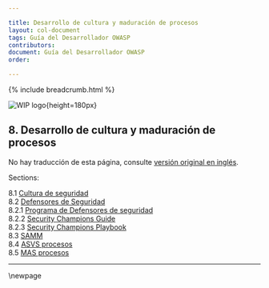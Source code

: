 ```yaml
---

title: Desarrollo de cultura y maduración de procesos
layout: col-document
tags: Guía del Desarrollador OWASP
contributors:
document: Guía del Desarrollador OWASP
order:

---
```


{% include breadcrumb.html %}

![WIP logo](../../assets/images/dg_wip.png "Trabajo en curso"){height=180px}

## 8. Desarrollo de cultura y maduración de procesos

No hay traducción de esta página, consulte [versión original en inglés][release1000].

Sections:

8.1 [Cultura de seguridad](#cultura-de-seguridad)  
8.2 [Defensores de Seguridad](#defensores-de-seguridad)  
8.2.1 [Programa de Defensores de seguridad](#programa-de-defensores-de-seguridad)  
8.2.2 [Security Champions Guide](#security-champions-guide)  
8.2.3 [Security Champions Playbook](#security-champions-playbook)  
8.3 [SAMM](#samm)  
8.4 [ASVS procesos](#asvs-procesos)  
8.5 [MAS procesos](#mas-procesos)  

----

[release1000]: https://github.com/OWASP/www-project-developer-guide/blob/main/release/10-culture-process/toc.md

\newpage
